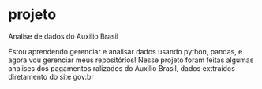 # projeto
 Analise de dados do Auxilio Brasil

 Estou aprendendo gerenciar e analisar dados usando python, pandas, e agora vou gerenciar meus repositórios!
Nesse projeto foram feitas algumas analises dos pagamentos ralizados do Auxilio Brasil, dados exttraídos diretamento do site  gov.br

